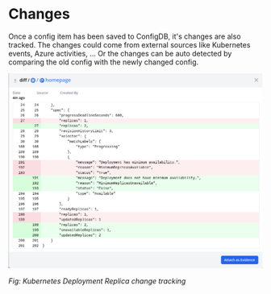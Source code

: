 # Changes

Once a config item has been saved to ConfigDB, it's changes are also tracked. The changes could come from external sources like Kubernetes events, Azure activities, ... Or the changes can be auto detected by comparing the old config with the newly changed config.

![Kubernetes Deployment Replica change](../../images/2024-02-27_10-47.png)

_Fig: Kubernetes Deployment Replica change tracking_
